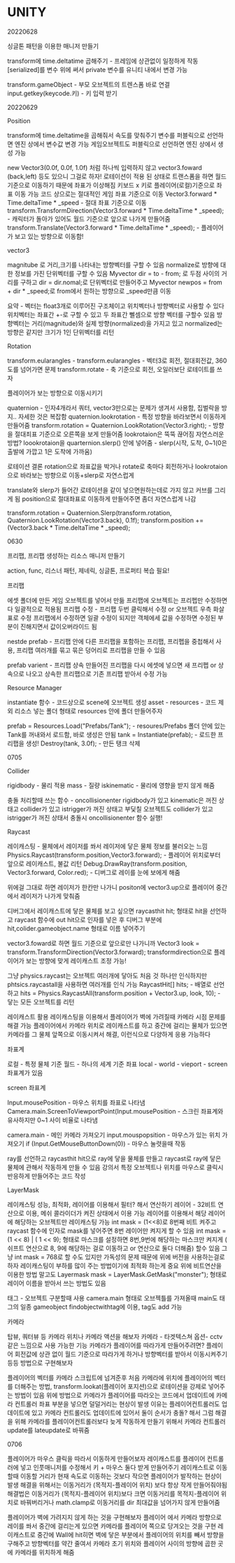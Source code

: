 # UNITY

20220628

싱글톤 패턴을 이용한 매니저 만들기

transform에 time.deltatime 곱해주기 - 프레임에 상관없이 일정하게 작동
[serialized]를 변수 위에 써서 private 변수를 유니티 내에서 변경 가능


transform.gameObject - 부모 오브젝트의 트렌스폼 바로 연결
input.getkey(keycode.키) - 키 입력 받기


20220629

Position

transform에 time.deltatime을 곱해줘서 속도를 맞춰주기
변수를 퍼블릭으로 선언하면 엔진 상에서 변수값 변경 가능
게임오브젝트도 퍼블릭으로 선언하면 엔진 상에서 생성 가능

new Vector3(0.0f, 0.0f, 1.0f) 처럼 하나씩 입력하지 않고
vector3.foward (back,left) 등도 있으니 그걸로 하자!
로테이션이 적용 된 상태로 트랜스폼을 하면 월드 기준으로 이동하기 때문에 좌표가 이상해짐
키보드 x 키로 플레이어(로컬)기준으로 좌표 이동 가능
코드 상으로는 절대적인 게임 좌표 기준으로 이동
Vector3.forward * Time.deltaTime * _speed - 절대 좌표 기준으로 이동
transform.TransformDirection(Vector3.forward * Time.deltaTime * _speed); - 캐릭터가 돌아가 있어도 월드 기준으로 앞으로 나가게 만들어줌
transform.Translate(Vector3.forward * Time.deltaTime * _speed); - 플레이어가 보고 있는 방향으로 이동함!



vector3

magnitube 로 거리,크기를 나타내는 방향벡터를 구할 수 있음
normalize로 방향에 대한 정보를 가진 단위벡터를 구할 수 있음
Myvector dir = to - from; 로 두점 사이의 거리를 구하고 
dir = dir.nomal;로 단위벡터로 만들어주고
Myvector newpos = from + dir * _speed;로
from에서 원하는 방향으로 _speed만큼 이동

요약 - 벡터는 float3개로 이루어진 구조체이고
위치벡터나 방향벡터로 사용할 수 있다
위치벡터는 좌표간 +-로 구할 수 있고
두 좌표간 뻴셈으로 방향 벡터를 구할수 있음
방향벡터는 거리(magnitude)와
실제 방향(normalized)을 가지고 있고
normalized는 방향은 같지만 크기가 1인 단위벡터를 리턴

Rotation

transform.eularangles  - transform.eularangles - 벡터3로 회전, 절대회전값, 360도를 넘어가면 문제
transform.rotate - 축 기준으로 회전, 오일러보단 로테이트를 쓰자

 
플레이어가 보는 방향으로 이동시키기

quaternion - 인자4개라서 쿼터, vector3만으로는 문제가 생겨서 사용함, 집벌락을 방지.. 자세한 것은 복잡함
quaternion.lookrotation - 특정 방향을 바라보면서 이동하게 만들어줌
transform.rotation = Quaternion.LookRotation(Vector3.right); - 방향을 절대죄표 기준으로 오른쪽을 보게 만들어줌
lookrotaion은 뚝뚝 끊어짐 자연스러운 방법?
loookrotaion을 quarternion.slerp() 안에 넣어줌 - slerp(시작, 도착, 0~1(0은 출발에 가깝고 1은 도착에 가까움)

로테이션 결론
rotation으로 좌표값을 박거나
rotate로 축마다 회전하거나
lookrotaion으로 바라보는 방향으로 이동+slerp로 자연스럽게


translate와 slerp가 들어간 로테이션을 같이 넣으면원하는데로 가지 않고 커브를 그리게 됨
position으로 절대좌표로 이동하게 만들어주면 좀더 자연스럽게 나감

transform.rotation = Quaternion.Slerp(transform.rotation, Quaternion.LookRotation(Vector3.back), 0.1f);
transform.position += (Vector3.back * Time.deltaTime * _speed);

0630 

프리팹, 프리팹 생성하는 리소스 매니저 만들기

action, func, 리스너 패턴, 제네릭, 싱글톤, 프로퍼티 복습 필요!

프리팹 

에셋 폴더에 만든 게임 오브젝트를 넣어서 만듦
프리팹에 오브젝트는 프리펩만 수정하면 다 일괄적으로 적용됨
프리펩 수정 - 프리팹 두번 클릭해서 수정 or 오브젝트 우측 화살표로 수정
프리팹에서 수정하면 일괄 수정이 되지만
객체에세 값을 수정하면 수정된 부분이 진해지면서 값이오버라이드 됨

nestde prefab - 프리팹 안에 다른 프리팹을 포함하는 프리팹, 프리펩을 중첩해서 사용, 프리팹 여러개를 묶고 묶은 덩어리로 프리팹을 만들 수 있음

prefab varient - 프리팹 상속 
만들어진 프리팹을 다시 에셋에 넣으면 새 프리펩 or 상속으로 나오고 상속한 프리팹으로 기존 프리팹 받아서 수정 가능 

Resource Manager

instantiate 함수 - 코드상으로 scene에 오브젝트 생성
asset - resources - 코드 제외 리소스 넣는 폴더 형태로 resources 안에 폴더 만들어주자


prefab = Resources.Load<GameObject>("Prefabs/Tank"); - resoures/Prefabs 폴더 안에 있는 Tank를 꺼내와서 로드함, 바로 생성은 안됨
tank = Instantiate(prefab); - 로드한 프리팹을 생성!
Destroy(tank, 3.0f); - 만든 탱크 삭제

0705

Collider

rigidbody - 물리 적용
mass - 질량
iskinematic - 물리에 영향을 받지 않게 해줌

충돌 처리할때 쓰는 함수 - oncollisionenter
rigidbody가  있고 kinematic은 꺼진 상태고
collider가 있고  istrigger가 꺼진 상태고
부딫칠 오브젝트도 collider가 있고  istrigger가 꺼진 상태서
충돌시 oncollisionenter 함수 실행!

Raycast

레이캐스팅 - 물체에서 레이저를 쏴서 레이저에 닿은 물체 정보를 불러오는 느낌
Physics.Raycast(transform.position,Vector3.forward);   - 플레이어 위치로부터 앞으로 레이캐스트, 불값 리턴
Debug.DrawRay(transform.position, Vector3.forward, Color.red); - 디버그로 레이를 눈에 보에게 해줌

위에걸 그대로 하면 레이저가 한칸만 나가니 positon에 
vector3.up으로 플레이어 중간에서 레이저가 나가게 맞춰줌

디버그에서 레이캐스트에 닿은 물체를 보고 싶으면
raycasthit hit; 형태로 hit을 선언하고 raycast 함수에 out hit으로 인자를 넣은 후
디버그 부분에 hit,colider.gameobject.name 형태로 이름 넣어주기

vector3.foward로 하면 월드 기준으로 앞으로만 나가니까
Vector3 look = transform.TransformDirection(Vector3.forward);
transformdirection으로 플레이어가 보는 방향에 맞게 레이캐스트 조정 가능!

 
그냥 physics.raycast는 오브젝트 여러개에 닿아도 처음 것 하나만 인식하지만 phtsics.raycastall을 사용하면 여러개를 인식 가능
RaycastHit[] hits; - 배열로 선언하고
hits = Physics.RaycastAll(transform.position + Vector3.up, look, 10); - 닿는 모든 오브젝트를 리턴

레이캐스트 활용
레이캐스팅을 이용해서 플레이어가 벽에 가려질때 카메라 시점 문제를 해결 가능
플레이어에서 카메라 위치로 레이캐스트를 하고
중간에 걸리는 물체가 있으면 카메라를 그 물체 앞쪽으로 이동시켜서 해결, 이런식으로 다양하게 응용 가능하다


좌표계

로컬 - 특정 물체 기준
월드 - 하나의 세계 기준 좌표
local - world - vieport - screen 좌표계가 있음


screen 좌표계 

 Input.mousePosition - 마우스 위치를 좌표로 나타냄
Camera.main.ScreenToViewportPoint(Input.mousePosition - 스크린 좌표계와 유사하지만 0~1 사이 비율로 나타냄

 
camera.main - 메인 카메라 가져오기
input.mouspopsition - 마우스가 있는 위치 가져오기
if (Input.GetMouseButtonDown(0)) - 마우스 눌렷을때 작동

ray를 선언하고 raycasthit hit으로 ray에 닿을 물체를 만들고 raycast로 ray에 닿은 물체에 관해서 작동하게 만들 수 있음
강의서 특정 오브젝트나 위치를 마우스로 클릭시 반응하게 만들어주는 코드 작성

LayerMask

레이캐스팅 성능, 최적화, 레이어를 이용해서 필터? 해서 연산하기
레이어 - 32비트 연산으로 이용, 메쉬 콜라이더가 켜진 상태에서 이용 가능
레이어를 이용해서 해당 레이어에 해당하는 오브젝트만 레이캐스팅 가능
int mask = (1<<8)로 8번째 비트 켜주고
raycast 함수에 인자로 mask를 넣어주면 8번 레이어만 켜지게 할 수 있음
int mask = (1 << 8) | ( 1 << 9); 
형태로 마스크를 설정하면 8번,9번에 해당하는 마스크만 켜지게 ( 쉬프트 연산으로 8, 9에 해당하는 걸로 이동하고 or 연산으로 둘다 더해줌) 할수 있음
그냥 int mask = 768로 할 수도 있지만 가독성의 문제 때문에 위에 버전을 사용하는걸로 하자
레이캐스팅이 부하를 많이 주는 방법이기에 최적화 하는게 중요
위에 비트연산을 이용한 방법 말고도 
Layermask mask = LayerMask.GetMask("monster"); 형태로 레이어 이름을 받아서 쓰는 방법도 있음

태그 - 오브젝트 구분할때 사용
camera.main 형태로 오브젝틀를 가져올때 main도 태그의 일종
gameobject findobjectwithtag에 이용, tag도 add 가능


카메라

탑뷰, 쿼터뷰 등 카메라 위치나 카메라 액션을 해보자
카메라 - 타겟텍스쳐 옵션-  cctv같은 느낌으로 사용 가능한 기능
카메라가 플레이어를 따라가게 만들어주려면?
플레이어 회전값에 상관 없이 월드 기준으로 따라가게 하거나 방향벡터를 받아서 이동시켜주기 등등 방법으로 구현해보자

플레이어의 벡터를 카메라 스크립트에 넘겨준후 처음 카메라에 위치에 플레이어의 벡터를 더해주는 방법,
transform.lookat(플레이어 포지션)으로 로테이션을 강제로 넣어주는 방법이 있음
위에 방법으로 카메라가 플레이어를 따라오는 코드에서 업데이트에 카메라 컨트롤러 좌표 부분을 넣으면 덜덜거리는 현상이 발생 
이유는 플레이어컨트롤러도 업데이트에 있고 카메라 컨트롤러도 업데이트에 있어서 둘이 순서가 충돌? 해서 그럼
해결을 위해 카메라를 플레이어컨트롤러보다 늦게 작동하게 만들기 위해서 카메라 컨트롤러 update를 lateupdate로 바꿔줌

0706

플레이어가 마우스 클릭을 따라서 이동하게 만들어보자
레이캐스트를 플레이어 컨트롤러에 넣고 
인풋매니저를 수정해서 키 + 마우스 둘다 받게 만들어주기
레이캐스트로 이동할때 이동할 거리가 현재 속도로 이동하는 것보다 작으면 플레이어가 발작하는 현상이 발생
해결을 위해서는 이동거리가 (목적지-플레이어 위치) 보다 항상 작게 만들어줘야됨
해결법은 이동거리가 (목적지-플레이어 위치)보다 크면 이동거리를 목적지-플레이어 위치로 바꿔버리거나
math.clamp로 이동거리를 dir 최대값을 넘어가지 않게 만들어줌

플레이어가 벽에 가려지지 않게 하는 것을 구현해보자
플레이어 에서 카메라 방향으로 레이를 쏴서
중간에 걸리는게 있으면 카메라를 플레이어 쪽으로 당겨오는 것을 구현
레이캐스트로 중간에 Wall에 hit히면 
벽에 닿은 부분에서 플레이어의 위치를 빼서 방향을 구해주고 방향벡터를 약간 줄여서 카메라 초기 위치와 플레이어 사이의 방향에 곱한 곳에 카메라를 위치하게 해줌